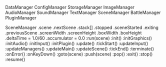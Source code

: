 DataManager
ConfigManager
StorageManager
ImageManager
AudioManager
SoundManager
TextManager
SceneManager
BattleManager
PluginManager

SceneManager
	.scene
	.nextScene
	.stack[]
	.stopped
	.sceneStarted
	.exiting
	.previousScene
	.screenWidth
	.screenHeight
	.boxWidth
	.boxHeight
	.deltaTime = 1.0/60
	.accumulator = 0.0
	:run(scene)
	:init()
		:initGraphics()
		:initAudio()
		:initInput()
		:initPlugin()
	:update()
		:tickStart()
		:updateInput()
		:updateManagers()
		:updateMain()
			:updateScene()
		:tickEnd()
	:terminate()
	:onError()
	:onKeyDown()
	:goto(scene)
	:push(scene)
	:pop()
	:exit()
	:stop()
	:resume()


